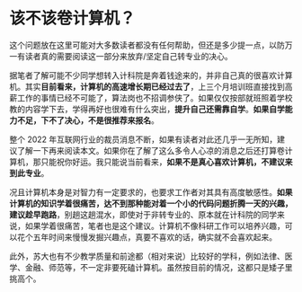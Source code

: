 # 该不该卷计算机？

这个问题放在这里可能对大多数读者都没有任何帮助，但还是多少提一点，以防万一有读者真的需要阅读这一部分来放弃/坚定自己转专业的决心。

据笔者了解可能不少同学想转入计科院是奔着钱途来的，并非自己真的很喜欢计算机。其实**目前看来，计算机的高速增长期已经过去了**，上三个月培训班直接找到高薪工作的事情已经不可能了，算法岗也不招调参侠了。如果仅仅按部就班照着学校教的内容学下去，学得再好也很难有什么突出，**提升自己还需靠自学**。**如果自学能力不足，下不了决心，不是很推荐来报名**。

整个 2022 年互联网行业的裁员消息不断，如果有读者对此还几乎一无所知，建议了解一下再来阅读本文。如果你在了解了这么多令人心凉的消息之后还打算卷计算机，那只能祝你好运。我只能说当前看来，**如果不是真心喜欢计算机，不建议来到此专业**。

况且计算机本身是对智力有一定要求的，也要求工作者对其具有高度敏感性。**如果计算机的知识学着很痛苦，达不到那种能对着一个小的代码问题折腾一天的兴趣，建议趁早跑路**，别趟这趟混水，即使对于非转专业的、原本就在计科院的同学来说，如果学着很痛苦，笔者也是这个建议。计算机不像科研工作可以培养兴趣，可以花个五年时间来慢慢发掘兴趣点，真要不喜欢的话，确实就不会喜欢起来。

此外，苏大也有不少教学质量和前途都（相对来说）比较好的学科，例如法律、医学、金融、师范等，不一定非要死磕计算机。虽然按目前的情况，这都只是矮子里挑高个。
